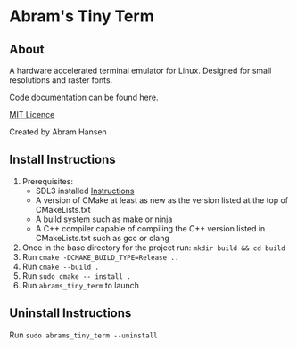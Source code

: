 # Abram's Tiny Term

## About

A hardware accelerated terminal emulator for Linux.
Designed for small resolutions and raster fonts.

Code documentation can be found [here.](docs/documentation.md)

[MIT Licence](/LICENCE)

Created by Abram Hansen

## Install Instructions

1. Prerequisites:
    * SDL3 installed [Instructions](https://github.com/libsdl-org/SDL/blob/main/docs/README-cmake.md)
    * A version of CMake at least as new as the version listed at the top of CMakeLists.txt
    * A build system such as make or ninja
    * A C++ compiler capable of compiling the C++ version listed in CMakeLists.txt such as gcc or clang
2. Once in the base directory for the project run: `mkdir build && cd build`
3. Run `cmake -DCMAKE_BUILD_TYPE=Release ..`
4. Run `cmake --build .`
5. Run `sudo cmake -- install .`
6. Run `abrams_tiny_term` to launch

## Uninstall Instructions

Run `sudo abrams_tiny_term --uninstall`
